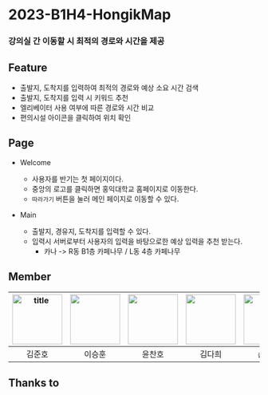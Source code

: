 # 2023-B1H4-HongikMap

### 강의실 간 이동할 시 최적의 경로와 시간을 제공

## Feature

- 출발지, 도착지를 입력하여 최적의 경로와 예상 소요 시간 검색
- 출발지, 도착지를 입력 시 키워드 추천
- 엘리베이터 사용 여부에 따른 경로와 시간 비교
- 편의시설 아이콘을 클릭하여 위치 확인

## Page

- Welcome
    - 사용자를 반기는 첫 페이지이다.
    - 중앙의 로고를 클릭하면 홍익대학교 홈페이지로 이동한다.
    - `따라가기` 버튼을 눌러 메인 페이지로 이동할 수 있다.

- Main
    - 출발지, 경유지, 도착지를 입력할 수 있다.
    - 입력시 서버로부터 사용자의 입력을 바탕으로한 예상 입력을 추천 받는다. 
      - 카나 -> R동 B1층 카페나무 / L동 4층 카페나무

## Member

| <a href="https://github.com/darkenergy814"><img alt="title" height="100" src="https://avatars.githubusercontent.com/u/79552567?v=4"  width="100"/> </a> | <a href="https://github.com/Lee-sh98"><img height="100" src="https://avatars.githubusercontent.com/u/55966515?v=4" width="100"/></a> | <a href="https://github.com/yooooonshine"><img height="100" src="https://avatars.githubusercontent.com/u/108210104?v=4" width="100"/></a> | <a href="https://github.com/Dahn12"><img height="100" src="https://avatars.githubusercontent.com/u/119108655?v=4" width="100"/></a> | <a href="https://github.com/7lpear"><img height="100" src="https://avatars.githubusercontent.com/u/122262237?v=4" width="100"/> </a> |
|:-------------------------------------------------------------------------------------------------------------------------------------------------------:|:------------------------------------------------------------------------------------------------------------------------------------:|:-----------------------------------------------------------------------------------------------------------------------------------------:|:-----------------------------------------------------------------------------------------------------------------------------------:|:------------------------------------------------------------------------------------------------------------------------------------:|
|                                                                           김준호                                                                           |                                                                 이승훈                                                                  |                                                                    윤찬호                                                                    |                                                                 김다희                                                                 |                                                                 손기배                                                                  |

## Thanks to